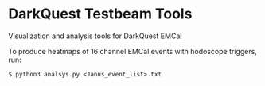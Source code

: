 # DarkQuest Testbeam Tools
Visualization and analysis tools for DarkQuest EMCal

To produce heatmaps of 16 channel EMCal events with hodoscope triggers, run:
```
$ python3 analsys.py <Janus_event_list>.txt
```

